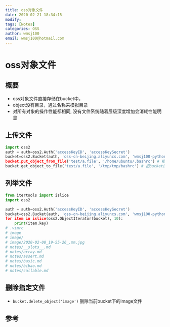```yaml
---
title: oss对象文件
date: 2020-02-21 18:34:15
modify: 
tags: [Notes]
categories: OSS
author: wmsj100
email: wmsj100@hotmail.com
---
```


# oss对象文件

## 概要

- oss对象文件直接存储在bucket中，
- object没有目录，通过名称来模拟目录
- 对所有对象的操作性能都相同, 没有文件系统随着层级深度增加会消耗性能明显

## 上传文件

```python
import oss2
auth = auth=oss2.Auth('accessKeyID', 'accessKeySecret')
bucket=oss2.Bucket(auth, 'oss-cn-beijing.aliyuncs.com', 'wmsj100-python-test')'
bucket.put_object_from_file('test/a.file', '/home/ubuntu/.bashrc') # 把.bashrc 文件上传到`oss://wmsj100-python-test/test/a.file`
bucket.get_object_to_file('test/a.file', '/tmp/tmp/bashrc') # 把bucket的test/a.file 下载到本地的/tmp/tmp/bashrc
```

## 列举文件

```python
from itertools import islice
import oss2

auth = auth=oss2.Auth('accessKeyID', 'accessKeySecret')
bucket=oss2.Bucket(auth, 'oss-cn-beijing.aliyuncs.com', 'wmsj100-python-test')'
for item in islice(oss2.ObjectIterator(bucket), 10):
	print(item.key)
# .vimrc
# image
# image/
# image/2020-02-08_19-55-26_.mm.jpg
# notes/__slots__.md
# notes/array.md
# notes/assert.md
# notes/basic.md
# notes/bibao.md
# notes/callable.md
```

## 删除指定文件

- `bucket.delete_object('image')` 删除当前bucket下的image文件

## 参考

